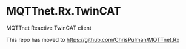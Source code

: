 # MQTTnet.Rx.TwinCAT
MQTTnet Reactive TwinCAT client

This repo has moved to https://github.com/ChrisPulman/MQTTnet.Rx
